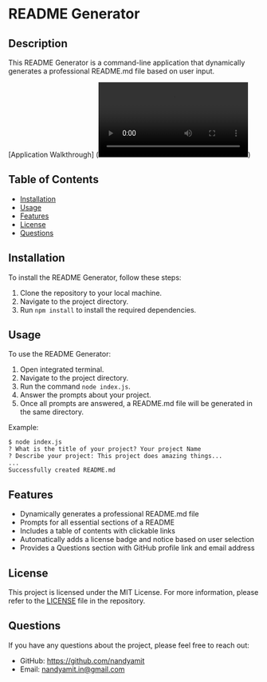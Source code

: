 # README Generator

## Description

This README Generator is a command-line application that dynamically generates a professional README.md file based on user input. 

[Application Walkthrough] (<video controls src="https://github.com/nandyamit/week-7-challenge/blob/main/Application%20Walkthrough.mp4" title="#Application Walkthrough.mp4"></video>)

## Table of Contents

- [Installation](#installation)
- [Usage](#usage)
- [Features](#features)
- [License](#license)
- [Questions](#questions)

## Installation

To install the README Generator, follow these steps:

1. Clone the repository to your local machine.
2. Navigate to the project directory.
3. Run `npm install` to install the required dependencies.

## Usage

To use the README Generator:

1. Open integrated terminal.
2. Navigate to the project directory.
3. Run the command `node index.js`.
4. Answer the prompts about your project.
5. Once all prompts are answered, a README.md file will be generated in the same directory.

Example:
```
$ node index.js
? What is the title of your project? Your project Name
? Describe your project: This project does amazing things...
...
Successfully created README.md
```

## Features

- Dynamically generates a professional README.md file
- Prompts for all essential sections of a README
- Includes a table of contents with clickable links
- Automatically adds a license badge and notice based on user selection
- Provides a Questions section with GitHub profile link and email address

## License

This project is licensed under the MIT License. For more information, please refer to the [LICENSE](LICENSE) file in the repository.

## Questions

If you have any questions about the project, please feel free to reach out:

- GitHub: https://github.com/nandyamit
- Email: nandyamit.in@gmail.com
